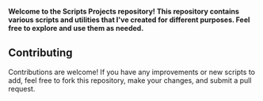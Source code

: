**Welcome to the Scripts Projects repository! This repository contains various scripts and utilities that I've created for different purposes. Feel free to explore and use them as needed.**

## Contributing

Contributions are welcome! If you have any improvements or new scripts to add, feel free to fork this repository, make your changes, and submit a pull request.
